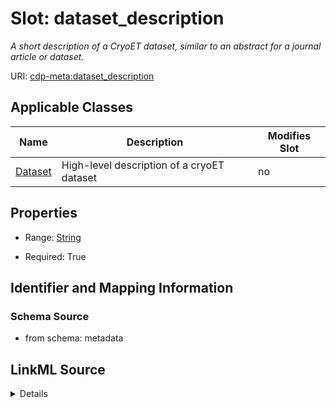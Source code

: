 # Slot: dataset_description


_A short description of a CryoET dataset, similar to an abstract for a journal article or dataset._



URI: [cdp-meta:dataset_description](metadatadataset_description)



<!-- no inheritance hierarchy -->




## Applicable Classes

| Name | Description | Modifies Slot |
| --- | --- | --- |
[Dataset](Dataset.md) | High-level description of a cryoET dataset |  no  |







## Properties

* Range: [String](String.md)

* Required: True





## Identifier and Mapping Information







### Schema Source


* from schema: metadata




## LinkML Source

<details>
```yaml
name: dataset_description
description: A short description of a CryoET dataset, similar to an abstract for a
  journal article or dataset.
from_schema: metadata
exact_mappings:
- cdp-common:dataset_description
rank: 1000
alias: dataset_description
owner: Dataset
domain_of:
- Dataset
range: string
required: true
inlined: true
inlined_as_list: true

```
</details>